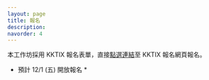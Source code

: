 ```yaml
---
layout: page
title: 報名
description:
navorder: 4
---
```


本工作坊採用 KKTIX 報名表單，直接[點選連結](http://odw.kktix.cc/events/rdmw2023)至 KKTIX 報名網頁報名。

* 預計 12/1 (五) 開放報名 *
